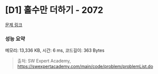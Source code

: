 # [D1] 홀수만 더하기 - 2072 

[문제 링크](https://swexpertacademy.com/main/code/problem/problemDetail.do?contestProbId=AV5QSEhaA5sDFAUq) 

### 성능 요약

메모리: 13,336 KB, 시간: 6 ms, 코드길이: 363 Bytes



> 출처: SW Expert Academy, https://swexpertacademy.com/main/code/problem/problemList.do